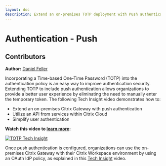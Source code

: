 ```yaml
---
layout: doc
description: Extend an on-premises TOTP deployment with Push authentication, eliminating the need for users to manually enter the temporary token.
---
```

# Authentication - Push

## Contributors

**Author:** [Daniel Feller](https://twitter.com/djfeller)

Incorporating a Time-based One-Time Password (TOTP) into the authentication policy is an easy way to improve authentication security. Extending TOTP to include push authentication allows organizations to provide a better user experience by eliminating the need to manually enter the temporary token. The following Tech Insight video demonstrates how to:

-  Extend an on-premises Citrix Gateway with push authentication
-  Utilize an API from services within Citrix Cloud
-  Simplify user authentication

**Watch this video to [learn more](https://www.youtube.com/watch?v=r1kq8soTFzU&):**

[![TOTP Tech Insight](/en-us/tech-zone/learn/media/shared_video-placeholder.png)](https://www.youtube.com/watch?v=r1kq8soTFzU&)

Once push authentication is configured, organizations can use the on-premises Citrix Gateway with their Citrix Workspace environment by using an OAuth IdP policy, as explained in this [Tech Insight](https://docs.citrix.com/en-us/tech-zone/learn/tech-insights/gateway-idp.html) video.
